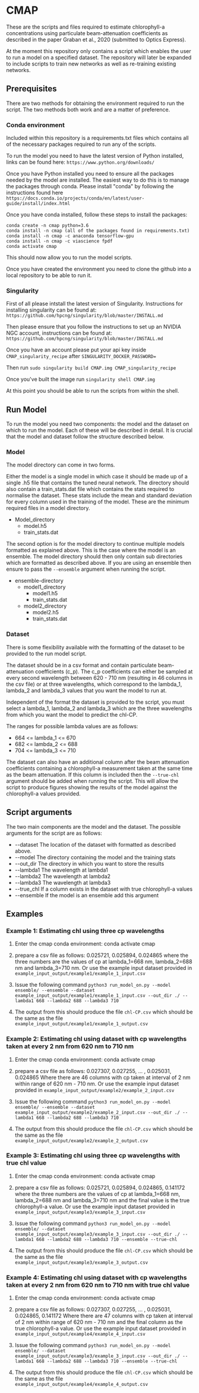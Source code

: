 # CMAP #

These are the scripts and files required to estimate chlorophyll-a concentrations using particulate beam-attenuation coefficients as described in the paper Graban et al., 2020 (submitted to Optics Express).

At the moment this repository only contains a script which enables the user to run a
model on a specified dataset. The repository will later be expanded to include
scripts to train new networks as well as re-training existing networks.

## Prerequisites ##

There are two methods for obtaining the environment required to run the script.
The two methods both work and are a matter of preference.

### Conda environment ###

Included within this repository is a requirements.txt files which contains all of
the necessary packages required to run any of the scripts.

To run the model you need to have the latest version of Python installed, links
can be found here: `https://www.python.org/downloads/`

Once you have Python installed you need to ensure all the packages needed by the model are installed.
The easiest way to do this is to manage the packages through conda. Please install "conda" by
following the instructions found here `https://docs.conda.io/projects/conda/en/latest/user-guide/install/index.html`

Once you have conda installed, follow these steps to install the packages:

```
conda create -n cmap python=3.6
conda install -n cmap (all of the packages found in requirements.txt)
conda install -n cmap -c anaconda tensorflow-gpu
conda install -n cmap -c viascience fpdf
conda activate cmap  
```

This should now allow you to run the model scripts.

Once you have created the environment you need to clone the github into a local
repository to be able to run it.

### Singularity ###

First of all please intstall the latest version of Singularity. Instructions for
installing singularity can be found at: `https://github.com/hpcng/singularity/blob/master/INSTALL.md`

Then please ensure that you follow the instructions to set up an NVIDIA NGC
account, instructions can be found at: `https://github.com/hpcng/singularity/blob/master/INSTALL.md`

Once you have an account please put your api key inside `CMAP_singularity_recipe`
after `SINGULARITY_DOCKER_PASSWORD=`

Then run `sudo singularity build CMAP.img CMAP_singularity_recipe`

Once you've built the image run `singularity shell CMAP.img`

At this point you should be able to run the scripts from within the shell.

## Run Model ##

To run the model you need two components: the model and the dataset on
which to run the model. Each of these will be described in detail. It is crucial
that the model and dataset follow the structure described below.

### Model ###

The model directory can come in two forms.

Either the model is a single model in which case it should be made up of a single
.h5 file that contains the tuned neural network. The directory should also contain a train_stats.dat file which
contains the stats required to normalise the dataset. These stats include the mean
and standard deviation for every column used in the training of the model. These
are the minimum required files in a model directory.

- Model_directory
    - model.h5
    - train_stats.dat

The second option is for the model directory to continue multiple models formatted
as explained above. This is the case where the model is an ensemble. The model
directory should then only contain sub directories which are formatted as described
above. If you are using an ensemble then ensure to pass the `--ensemble` argument
when running the script.

- ensemble-directory
    - model1_directory
        - model1.h5
        - train_stats.dat
    - model2_directory
        - model2.h5
        - train_stats.dat

### Dataset ###

There is some flexibility available with the formatting of the dataset to be
provided to the run model script.

The dataset should be in a csv format and contain particulate beam-attenuation
coefficients (c_p). The c_p coefficients can either be sampled at every
second wavelength between 620 - 710 nm (resulting in 46 columns in the csv file) or at three
wavelengths, which correspond to the lambda_1, lambda_2 and lambda_3 values that you
want the model to run at.

Independent of the format the dataset is provided to the script, you must select a lambda_1,
lambda_2 and lambda_3 which are the three wavelengths from which you want the model
to predict the chl-CP.

The ranges for possible lambda values are as follows:

 * 664 <= lambda_1 <= 670
 * 682 <= lambda_2 <= 688
 * 704 <= lambda_3 <= 710

The dataset can also have an additional column after the beam attenuation coefficients
containing a chlorophyll-a measurement taken at the same time as the beam attenuation.
If this column is included then the `--true-chl` argument should be added when running
the script. This will allow the script to produce figures showing the results of the
model against the chlorophyll-a values provided.

## Script arguments ##

The two main components are the model and the dataset. The
possible arguments for the script are as follows:

 * --dataset The location of the dataset with formatted as described above.
 * --model The directory containing the model and the training stats
 * --out_dir The directory in which you want to store the results
 * --lambda1 The wavelength at lambda1
 * --lambda2 The wavelength at lambda2
 * --lambda3 The wavelength at lambda3
 * --true_chl If a column exists in the dataset with true chlorophyll-a values
 * --ensemble If the model is an ensemble add this argument

## Examples ##

### Example 1: Estimating chl using three cp wavelengths ###

 1) Enter the cmap conda environment:
 conda activate cmap

 2) prepare a csv file as follows:
  0.025721, 0.025894, 0.024865 where the three numbers are the values of cp at lambda_1=668 nm, lambda_2=688 nm and lambda_3=710 nm. Or use the example input dataset provided in
`example_input_output/example1/example_1_input.csv`

 3) Issue the following command
  `python3 run_model_on.py --model ensemble/ --ensemble --dataset example_input_output/example1/example_1_input.csv --out_dir ./ --lambda1 668 --lambda2 688 --lambda3 710`

 4) The output from this should produce the file `chl-CP.csv` which should be the same as the file `example_input_output/example1/example_1_output.csv`

### Example 2: Estimating chl using dataset with cp wavelengths taken at every 2 nm from 620 nm to 710 nm ###

1) Enter the cmap conda environment:
conda activate cmap

2) prepare a csv file as follows:
0.027307, 0.027255, ... , 0.025031, 0.024865
Where there are 46 columns with cp taken at interval of 2 nm within range of 620 nm - 710 nm. Or use the example input dataset provided in
`example_input_output/example2/example_2_input.csv`

3) Issue the following command
`python3 run_model_on.py --model ensemble/ --ensemble --dataset example_input_output/example2/example_2_input.csv --out_dir ./ --lambda1 668 --lambda2 688 --lambda3 710`

 4) The output from this should produce the file `chl-CP.csv` which should be the same as the file `example_input_output/example2/example_2_output.csv`

### Example 3: Estimating chl using three cp wavelengths with true chl value ###

1) Enter the cmap conda environment:
conda activate cmap

2) prepare a csv file as follows:
0.025721, 0.025894, 0.024865, 0.141172
where the three numbers are the values of cp at lambda_1=668 nm, lambda_2=688 nm and lambda_3=710 nm and the final value is the true chlorophyll-a value. Or use the example input dataset provided in
`example_input_output/example3/example_3_input.csv`

3) Issue the following command
 `python3 run_model_on.py --model ensemble/ --dataset example_input_output/example3/example_3_input.csv --out_dir ./ --lambda1 668 --lambda2 688 --lambda3 710 --ensemble --true-chl`

 4) The output from this should produce the file `chl-CP.csv` which should be the same as the file `example_input_output/example3/example_3_output.csv`

### Example 4: Estimating chl using dataset with cp wavelengths taken at every 2 nm from 620 nm to 710 nm with true chl value ###

1) Enter the cmap conda environment:
conda activate cmap

2) prepare a csv file as follows:
0.027307, 0.027255, ... , 0.025031, 0.024865, 0.141172
Where there are 47 columns with cp taken at interval of 2 nm within range of 620 nm - 710 nm and the final column as the true chlorophyll-a value. Or use the example input dataset provided in
`example_input_output/example4/example_4_input.csv`

3) Issue the following command
`python3 run_model_on.py --model ensemble/ --dataset example_input_output/example3/example_3_input.csv --out_dir ./ --lambda1 668 --lambda2 688 --lambda3 710 --ensemble --true-chl`

 4) The output from this should produce the file `chl-CP.csv` which should be the same as the file `example_input_output/example4/example_4_output.csv`
